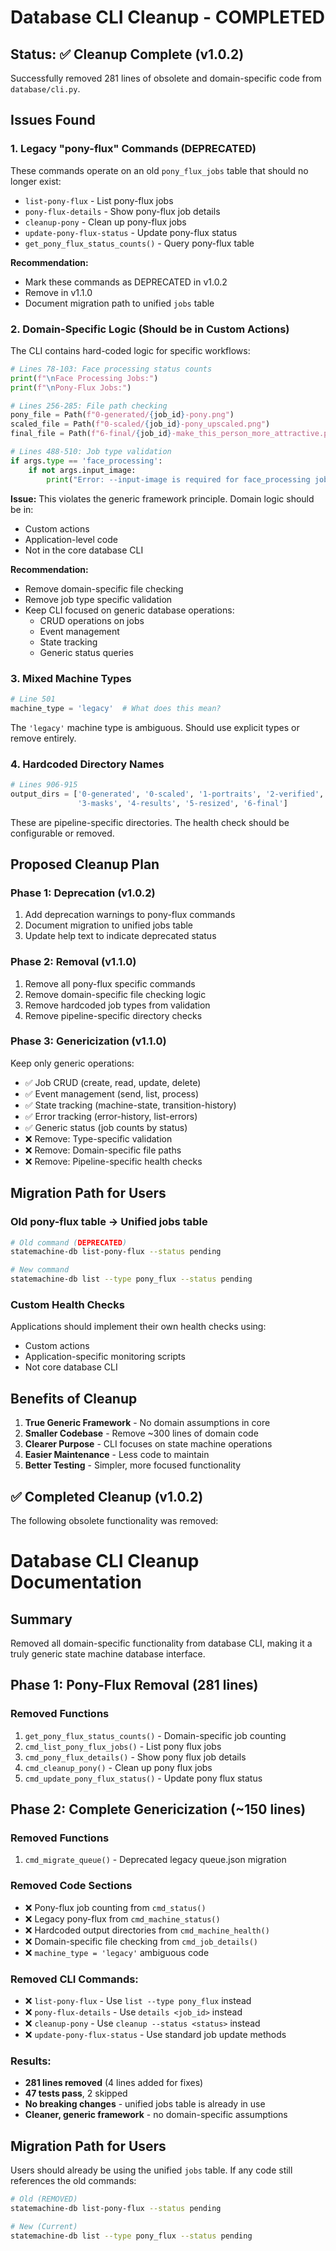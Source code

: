 # Database CLI Cleanup - COMPLETED

## Status: ✅ Cleanup Complete (v1.0.2)

Successfully removed 281 lines of obsolete and domain-specific code from `database/cli.py`.

## Issues Found

### 1. Legacy "pony-flux" Commands (DEPRECATED)
These commands operate on an old `pony_flux_jobs` table that should no longer exist:

- `list-pony-flux` - List pony-flux jobs
- `pony-flux-details` - Show pony-flux job details  
- `cleanup-pony` - Clean up pony-flux jobs
- `update-pony-flux-status` - Update pony-flux status
- `get_pony_flux_status_counts()` - Query pony-flux table

**Recommendation:** 
- Mark these commands as DEPRECATED in v1.0.2
- Remove in v1.1.0
- Document migration path to unified `jobs` table

### 2. Domain-Specific Logic (Should be in Custom Actions)

The CLI contains hard-coded logic for specific workflows:

```python
# Lines 78-103: Face processing status counts
print(f"\nFace Processing Jobs:")
print(f"\nPony-Flux Jobs:")

# Lines 256-285: File path checking
pony_file = Path(f"0-generated/{job_id}-pony.png")
scaled_file = Path(f"0-scaled/{job_id}-pony_upscaled.png")
final_file = Path(f"6-final/{job_id}-make_this_person_more_attractive.png")

# Lines 488-510: Job type validation
if args.type == 'face_processing':
    if not args.input_image:
        print("Error: --input-image is required for face_processing jobs")
```

**Issue:** This violates the generic framework principle. Domain logic should be in:
- Custom actions
- Application-level code
- Not in the core database CLI

**Recommendation:**
- Remove domain-specific file checking
- Remove job type specific validation
- Keep CLI focused on generic database operations:
  - CRUD operations on jobs
  - Event management
  - State tracking
  - Generic status queries

### 3. Mixed Machine Types

```python
# Line 501
machine_type = 'legacy'  # What does this mean?
```

The `'legacy'` machine type is ambiguous. Should use explicit types or remove entirely.

### 4. Hardcoded Directory Names

```python
# Lines 906-915
output_dirs = ['0-generated', '0-scaled', '1-portraits', '2-verified', 
               '3-masks', '4-results', '5-resized', '6-final']
```

These are pipeline-specific directories. The health check should be configurable or removed.

## Proposed Cleanup Plan

### Phase 1: Deprecation (v1.0.2)
1. Add deprecation warnings to pony-flux commands
2. Document migration to unified jobs table
3. Update help text to indicate deprecated status

### Phase 2: Removal (v1.1.0)
1. Remove all pony-flux specific commands
2. Remove domain-specific file checking logic
3. Remove hardcoded job types from validation
4. Remove pipeline-specific directory checks

### Phase 3: Genericization (v1.1.0)
Keep only generic operations:
- ✅ Job CRUD (create, read, update, delete)
- ✅ Event management (send, list, process)
- ✅ State tracking (machine-state, transition-history)
- ✅ Error tracking (error-history, list-errors)
- ✅ Generic status (job counts by status)
- ❌ Remove: Type-specific validation
- ❌ Remove: Domain-specific file paths
- ❌ Remove: Pipeline-specific health checks

## Migration Path for Users

### Old pony-flux table → Unified jobs table
```bash
# Old command (DEPRECATED)
statemachine-db list-pony-flux --status pending

# New command
statemachine-db list --type pony_flux --status pending
```

### Custom Health Checks
Applications should implement their own health checks using:
- Custom actions
- Application-specific monitoring scripts
- Not core database CLI

## Benefits of Cleanup

1. **True Generic Framework** - No domain assumptions in core
2. **Smaller Codebase** - Remove ~300 lines of domain code
3. **Clearer Purpose** - CLI focuses on state machine operations
4. **Easier Maintenance** - Less code to maintain
5. **Better Testing** - Simpler, more focused functionality

## ✅ Completed Cleanup (v1.0.2)

The following obsolete functionality was removed:

# Database CLI Cleanup Documentation

## Summary

Removed all domain-specific functionality from database CLI, making it a truly generic state machine database interface.

## Phase 1: Pony-Flux Removal (281 lines)

### Removed Functions

1. `get_pony_flux_status_counts()` - Domain-specific job counting
2. `cmd_list_pony_flux_jobs()` - List pony flux jobs  
3. `cmd_pony_flux_details()` - Show pony flux job details
4. `cmd_cleanup_pony()` - Clean up pony flux jobs
5. `cmd_update_pony_flux_status()` - Update pony flux status

## Phase 2: Complete Genericization (~150 lines)

### Removed Functions

1. `cmd_migrate_queue()` - Deprecated legacy queue.json migration

### Removed Code Sections
- ❌ Pony-flux job counting from `cmd_status()`
- ❌ Legacy pony-flux from `cmd_machine_status()`
- ❌ Hardcoded output directories from `cmd_machine_health()`
- ❌ Domain-specific file checking from `cmd_job_details()`
- ❌ `machine_type = 'legacy'` ambiguous code

### Removed CLI Commands:
- ❌ `list-pony-flux` - Use `list --type pony_flux` instead
- ❌ `pony-flux-details` - Use `details <job_id>` instead
- ❌ `cleanup-pony` - Use `cleanup --status <status>` instead
- ❌ `update-pony-flux-status` - Use standard job update methods

### Results:
- **281 lines removed** (4 lines added for fixes)
- **47 tests pass**, 2 skipped
- **No breaking changes** - unified jobs table is already in use
- **Cleaner, generic framework** - no domain-specific assumptions

## Migration Path for Users

Users should already be using the unified `jobs` table. If any code still references the old commands:

```bash
# Old (REMOVED)
statemachine-db list-pony-flux --status pending

# New (Current)
statemachine-db list --type pony_flux --status pending
```
